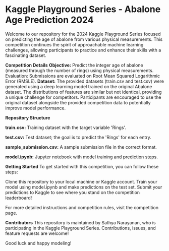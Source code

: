 # **Kaggle Playground Series - Abalone Age Prediction 2024**

Welcome to our repository for the 2024 Kaggle Playground Series focused on predicting the age of abalone from various physical measurements. This competition continues the spirit of approachable machine learning challenges, allowing participants to practice and enhance their skills with a fascinating dataset.

**Competition Details**
**Objective:** Predict the integer age of abalone (measured through the number of rings) using physical measurements.
Evaluation: Submissions are evaluated on Root Mean Squared Logarithmic Error (RMSLE).
**Dataset:** The provided datasets (train.csv and test.csv) were generated using a deep learning model trained on the original Abalone dataset. The distributions of features are similar but not identical, providing a unique challenge for competitors. Participants are encouraged to use the original dataset alongside the provided competition data to potentially improve model performance.

**Repository Structure**

**train.csv:** Training dataset with the target variable 'Rings'.

**test.csv:** Test dataset; the goal is to predict the 'Rings' for each entry.

**sample_submission.csv:** A sample submission file in the correct format.

**model.ipynb:** Jupyter notebook with model training and prediction steps.

**Getting Started**
To get started with this competition, you can follow these steps:

Clone this repository to your local machine or Kaggle account.
Train your model using model.ipynb and make predictions on the test set.
Submit your predictions to Kaggle to see where you stand on the competition leaderboard!

For more detailed instructions and competition rules, visit the competition page.

**Contributors**
This repository is maintained by Sathya Narayanan, who is participating in the Kaggle Playground Series. Contributions, issues, and feature requests are welcome!

Good luck and happy modeling!
